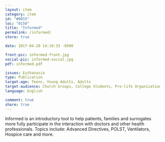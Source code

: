 ```yaml
---
layout: item
category: item
id: "#0015"
loc: "0150"
title: "Informed"
permalink: /informed/
store: true

date: 2017-04-20 14:19:33 -0500

front-pic: informed-front.jpg
social-pic: informed-social.jpg
pdf: informed.pdf

issues: Euthanasia
type: Publication
target-age: Teens, Young Adults, Adults
target-audience: Church Groups, College Students, Pro-life Organizations
language: English

comment: true
share: true
---
```

Informed is an introductory tool to help patients, families and surrogates more fully participate in the interaction with doctors and other health professionals. Topics include: Advanced Directives, POLST, Ventilators, Hospice care and more.